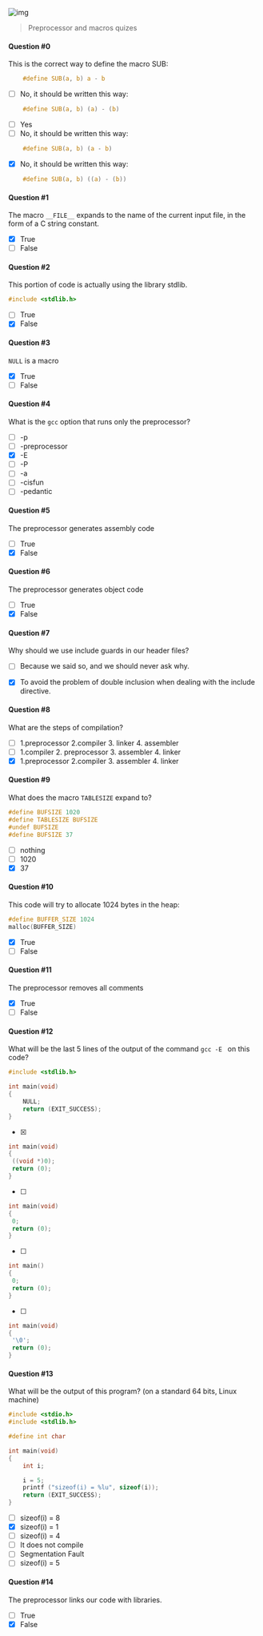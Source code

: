 ![img](https://assets.imaginablefutures.com/media/images/ALX_Logo.max-200x150.png)
> Preprocessor and macros quizes

#### Question #0

This is the correct way to define the macro SUB:
```c
    #define SUB(a, b) a - b
```
* [ ] No, it should be written this way:
```c
    #define SUB(a, b) (a) - (b)
```
* [ ] Yes
* [ ] No, it should be written this way:
```c
    #define SUB(a, b) (a - b)
```
* [X] No, it should be written this way:
```c
    #define SUB(a, b) ((a) - (b))
```

#### Question #1
The macro ```__FILE__``` expands to the name of the current input file, in the form of a C string constant.

* [X] True
* [ ] False

#### Question #2
This portion of code is actually using the library stdlib.
```c
#include <stdlib.h>
```
* [ ] True
* [X] False

#### Question #3
```NULL``` is a macro

* [X] True
* [ ] False

#### Question #4
What is the ```gcc``` option that runs only the preprocessor?

* [ ] -p
* [ ] -preprocessor
* [X] -E
* [ ] -P
* [ ] -a
* [ ] -cisfun
* [ ] -pedantic

#### Question #5
The preprocessor generates assembly code

* [ ] True
* [X] False

#### Question #6
The preprocessor generates object code

* [ ] True
* [X] False

#### Question #7
Why should we use include guards in our header files?

* [ ] Because we said so, and we should never ask why.
* [X] To avoid the problem of double inclusion when dealing with the include directive.


#### Question #8
What are the steps of compilation?

* [ ] 1.preprocessor 2.compiler 3. linker 4. assembler
* [ ] 1.compiler 2. preprocessor 3. assembler 4. linker
* [X] 1.preprocessor 2.compiler 3. assembler 4. linker

#### Question #9
What does the macro ```TABLESIZE``` expand to?
```c
#define BUFSIZE 1020
#define TABLESIZE BUFSIZE
#undef BUFSIZE
#define BUFSIZE 37
```
* [ ] nothing
* [ ] 1020
* [X] 37

#### Question #10
This code will try to allocate 1024 bytes in the heap:
```c
#define BUFFER_SIZE 1024
malloc(BUFFER_SIZE)
```
* [X] True
* [ ] False

#### Question #11
The preprocessor removes all comments

* [X] True
* [ ] False

#### Question #12
What will be the last 5 lines of the output of the command ```gcc -E ``` on this code?
```c
#include <stdlib.h>

int main(void)
{
    NULL;
    return (EXIT_SUCCESS);
}
```
* [X] 
```c
int main(void)
{
 ((void *)0);
 return (0);
}
```

* [ ]
```c
int main(void)
{
 0;
 return (0);
}
```
* [ ]
```c
int main()
{
 0;
 return (0);
}
```
* [ ]
```c
int main(void)
{
 '\0';
 return (0);
}
```

#### Question #13
What will be the output of this program? (on a standard 64 bits, Linux machine)
```c
#include <stdio.h>
#include <stdlib.h>

#define int char

int main(void)
{
    int i;

    i = 5;
    printf ("sizeof(i) = %lu", sizeof(i));
    return (EXIT_SUCCESS);
}
```
* [ ] sizeof(i) = 8
* [X] sizeof(i) = 1
* [ ] sizeof(i) = 4
* [ ] It does not compile
* [ ] Segmentation Fault
* [ ] sizeof(i) = 5

#### Question #14
The preprocessor links our code with libraries.

* [ ] True
* [X] False
